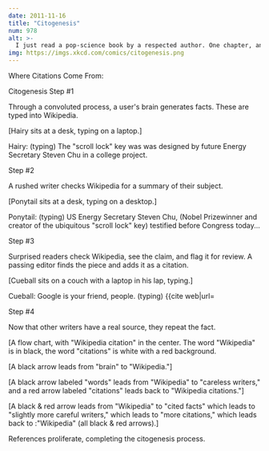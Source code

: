 ```yaml
---
date: 2011-11-16
title: "Citogenesis"
num: 978
alt: >-
  I just read a pop-science book by a respected author. One chapter, and much of the thesis, was based around wildly inaccurate data which traced back to... Wikipedia. To encourage people to be on their toes, I'm not going to say what book or author.
img: https://imgs.xkcd.com/comics/citogenesis.png
---
```

Where Citations Come From:

Citogenesis Step #1

Through a convoluted process, a user's brain generates facts. These are typed into Wikipedia.

[Hairy sits at a desk, typing on a laptop.]

Hairy: (typing) The "scroll lock" key was was designed by future Energy Secretary Steven Chu in a college project.

Step #2

A rushed writer checks Wikipedia for a summary of their subject.

[Ponytail sits at a desk, typing on a desktop.]

Ponytail: (typing) US Energy Secretary Steven Chu, (Nobel Prizewinner and creator of the ubiquitous "scroll lock" key) testified before Congress today...

Step #3

Surprised readers check Wikipedia, see the claim, and flag it for review. A passing editor finds the piece and adds it as a citation.

[Cueball sits on a couch with a laptop in his lap, typing.]

Cueball: Google is your friend, people. (typing) <ref>{{cite web|url=

Step #4

Now that other writers have a real source, they repeat the fact.

[A flow chart, with "Wikipedia citation" in the center. The word "Wikipedia" is in black, the word "citations" is white with a red background.

[A black arrow leads from "brain" to "Wikipedia."]

[A black arrow labeled "words" leads from "Wikipedia" to "careless writers," and a red arrow labeled "citations" leads back to "Wikipedia citations."]

[A black & red arrow leads from "Wikipedia" to "cited facts" which leads to "slightly more careful writers," which leads to "more citations," which leads back to :"Wikipedia" (all black & red arrows).]

References proliferate, completing the citogenesis process.